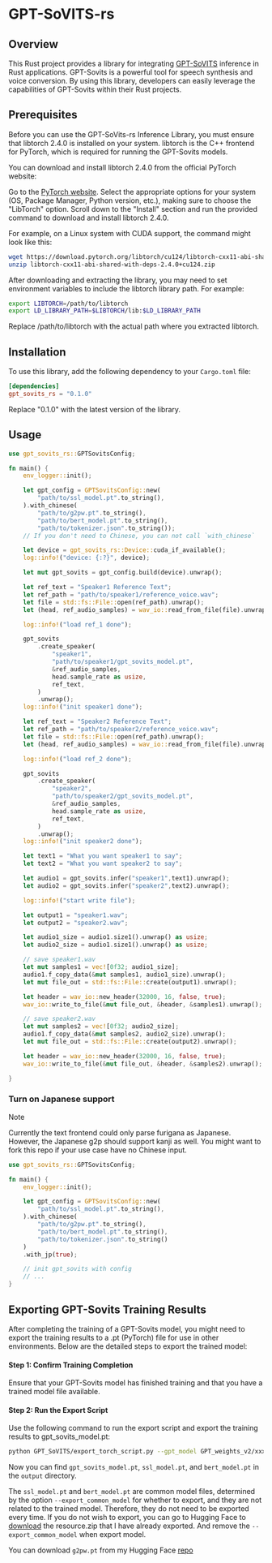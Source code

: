 # GPT-SoVITS-rs

## Overview
This Rust project provides a library for integrating [GPT-SoVITS](https://github.com/RVC-Boss/GPT-SoVITS) inference in Rust applications.  GPT-Sovits is a powerful tool for speech synthesis and voice conversion.  By using this library, developers can easily leverage the capabilities of GPT-Sovits within their Rust projects.

## Prerequisites
Before you can use the GPT-SoVits-rs Inference Library, you must ensure that libtorch 2.4.0 is installed on your system. libtorch is the C++ frontend for PyTorch, which is required for running the GPT-Sovits models.

You can download and install libtorch 2.4.0 from the official PyTorch website:

Go to the [PyTorch website](https://pytorch.org/).
Select the appropriate options for your system (OS, Package Manager, Python version, etc.), making sure to choose the "LibTorch" option.
Scroll down to the "Install" section and run the provided command to download and install libtorch 2.4.0.

For example, on a Linux system with CUDA support, the command might look like this:

```bash
wget https://download.pytorch.org/libtorch/cu124/libtorch-cxx11-abi-shared-with-deps-2.4.0%2Bcu124.zip
unzip libtorch-cxx11-abi-shared-with-deps-2.4.0+cu124.zip
```

After downloading and extracting the library, you may need to set environment variables to include the libtorch library path. For example:
```bash
export LIBTORCH=/path/to/libtorch
export LD_LIBRARY_PATH=$LIBTORCH/lib:$LD_LIBRARY_PATH
```
Replace /path/to/libtorch with the actual path where you extracted libtorch.

## Installation
To use this library, add the following dependency to your `Cargo.toml` file:
```toml
[dependencies]
gpt_sovits_rs = "0.1.0"
```
Replace "0.1.0" with the latest version of the library.

## Usage

```rust
use gpt_sovits_rs::GPTSovitsConfig;

fn main() {
    env_logger::init();

    let gpt_config = GPTSovitsConfig::new(
        "path/to/ssl_model.pt".to_string(),
    ).with_chinese(
        "path/to/g2pw.pt".to_string(),
        "path/to/bert_model.pt".to_string(), 
        "path/to/tokenizer.json".to_string());
    // If you don't need to Chinese, you can not call `with_chinese`

    let device = gpt_sovits_rs::Device::cuda_if_available();
    log::info!("device: {:?}", device);

    let mut gpt_sovits = gpt_config.build(device).unwrap();

    let ref_text = "Speaker1 Reference Text";
    let ref_path = "path/to/speaker1/reference_voice.wav";
    let file = std::fs::File::open(ref_path).unwrap();
    let (head, ref_audio_samples) = wav_io::read_from_file(file).unwrap();

    log::info!("load ref_1 done");

    gpt_sovits
        .create_speaker(
            "speaker1",
            "path/to/speaker1/gpt_sovits_model.pt",
            &ref_audio_samples,
            head.sample_rate as usize,
            ref_text,
        )
        .unwrap();
    log::info!("init speaker1 done");

    let ref_text = "Speaker2 Reference Text";
    let ref_path = "path/to/speaker2/reference_voice.wav";
    let file = std::fs::File::open(ref_path).unwrap();
    let (head, ref_audio_samples) = wav_io::read_from_file(file).unwrap();

    log::info!("load ref_2 done");

    gpt_sovits
        .create_speaker(
            "speaker2",
            "path/to/speaker2/gpt_sovits_model.pt",
            &ref_audio_samples,
            head.sample_rate as usize,
            ref_text,
        )
        .unwrap();
    log::info!("init speaker2 done");

    let text1 = "What you want speaker1 to say";
    let text2 = "What you want speaker2 to say";

    let audio1 = gpt_sovits.infer("speaker1",text1).unwrap();
    let audio2 = gpt_sovits.infer("speaker2",text2).unwrap();

    log::info!("start write file");

    let output1 = "speaker1.wav";
    let output2 = "speaker2.wav";

    let audio1_size = audio1.size1().unwrap() as usize;
    let audio2_size = audio1.size1().unwrap() as usize;

    // save speaker1.wav
    let mut samples1 = vec![0f32; audio1_size];
    audio1.f_copy_data(&mut samples1, audio1_size).unwrap();
    let mut file_out = std::fs::File::create(output1).unwrap();

    let header = wav_io::new_header(32000, 16, false, true);
    wav_io::write_to_file(&mut file_out, &header, &samples1).unwrap();

    // save speaker2.wav
    let mut samples2 = vec![0f32; audio2_size];
    audio1.f_copy_data(&mut samples2, audio2_size).unwrap();
    let mut file_out = std::fs::File::create(output2).unwrap();

    let header = wav_io::new_header(32000, 16, false, true);
    wav_io::write_to_file(&mut file_out, &header, &samples2).unwrap();

}

```

### Turn on Japanese support

> [!NOTE]
> Currently the text frontend could only parse furigana as Japanese. However, the Japanese g2p should support kanji as well. You might want to fork this repo if your use case have no Chinese input.

```rust
use gpt_sovits_rs::GPTSovitsConfig;

fn main() {
    env_logger::init();

    let gpt_config = GPTSovitsConfig::new(
        "path/to/ssl_model.pt".to_string(),
    ).with_chinese(
        "path/to/g2pw.pt".to_string(),
        "path/to/bert_model.pt".to_string(), 
        "path/to/tokenizer.json".to_string()
    )
    .with_jp(true);

    // init gpt_sovits with config
    // ...
}
```

## Exporting GPT-Sovits Training Results
After completing the training of a GPT-Sovits model, you might need to export the training results to a .pt (PyTorch) file for use in other environments. Below are the detailed steps to export the trained model:

#### Step 1: Confirm Training Completion
Ensure that your GPT-Sovits model has finished training and that you have a trained model file available.

#### Step 2: Run the Export Script
Use the following command to run the export script and export the training results to gpt_sovits_model.pt:
```bash
python GPT_SoVITS/export_torch_script.py --gpt_model GPT_weights_v2/xxx-e15.ckpt --sovits_model SoVITS_weights_v2/xxx_e8_s248.pth --ref_audio ref.wav --ref_text 'Reference Text' --output_path output --export_common_model
```

Now you can find `gpt_sovits_model.pt`, `ssl_model.pt`, and `bert_model.pt` in the `output` directory.

The `ssl_model.pt` and `bert_model.pt` are common model files, determined by the option `--export_common_model` for whether to export, and they are not related to the trained model. Therefore, they do not need to be exported every time. 
If you do not wish to export, you can go to Hugging Face to [download](https://huggingface.co/L-jasmine/GPT_Sovits/tree/main) the resource.zip that I have already exported. And remove the `--export_common_model` when export model.

You can download `g2pw.pt` from my Hugging Face [repo](https://huggingface.co/L-jasmine/GPT_Sovits/tree/main)
